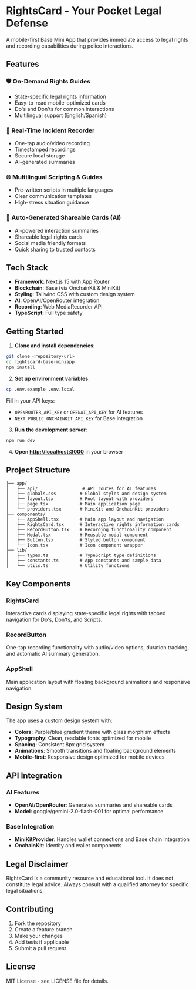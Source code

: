 # RightsCard - Your Pocket Legal Defense

A mobile-first Base Mini App that provides immediate access to legal rights and recording capabilities during police interactions.

## Features

### 🛡️ On-Demand Rights Guides
- State-specific legal rights information
- Easy-to-read mobile-optimized cards
- Do's and Don'ts for common interactions
- Multilingual support (English/Spanish)

### 🎥 Real-Time Incident Recorder
- One-tap audio/video recording
- Timestamped recordings
- Secure local storage
- AI-generated summaries

### 🌐 Multilingual Scripting & Guides
- Pre-written scripts in multiple languages
- Clear communication templates
- High-stress situation guidance

### 🤖 Auto-Generated Shareable Cards (AI)
- AI-powered interaction summaries
- Shareable legal rights cards
- Social media friendly formats
- Quick sharing to trusted contacts

## Tech Stack

- **Framework**: Next.js 15 with App Router
- **Blockchain**: Base (via OnchainKit & MiniKit)
- **Styling**: Tailwind CSS with custom design system
- **AI**: OpenAI/OpenRouter integration
- **Recording**: Web MediaRecorder API
- **TypeScript**: Full type safety

## Getting Started

1. **Clone and install dependencies**:
```bash
git clone <repository-url>
cd rightscard-base-miniapp
npm install
```

2. **Set up environment variables**:
```bash
cp .env.example .env.local
```

Fill in your API keys:
- `OPENROUTER_API_KEY` or `OPENAI_API_KEY` for AI features
- `NEXT_PUBLIC_ONCHAINKIT_API_KEY` for Base integration

3. **Run the development server**:
```bash
npm run dev
```

4. **Open [http://localhost:3000](http://localhost:3000)** in your browser

## Project Structure

```
├── app/
│   ├── api/                 # API routes for AI features
│   ├── globals.css         # Global styles and design system
│   ├── layout.tsx          # Root layout with providers
│   ├── page.tsx            # Main application page
│   └── providers.tsx       # MiniKit and OnchainKit providers
├── components/
│   ├── AppShell.tsx        # Main app layout and navigation
│   ├── RightsCard.tsx      # Interactive rights information cards
│   ├── RecordButton.tsx    # Recording functionality component
│   ├── Modal.tsx           # Reusable modal component
│   ├── Button.tsx          # Styled button component
│   └── Icon.tsx            # Icon component wrapper
├── lib/
│   ├── types.ts            # TypeScript type definitions
│   ├── constants.ts        # App constants and sample data
│   └── utils.ts            # Utility functions
```

## Key Components

### RightsCard
Interactive cards displaying state-specific legal rights with tabbed navigation for Do's, Don'ts, and Scripts.

### RecordButton
One-tap recording functionality with audio/video options, duration tracking, and automatic AI summary generation.

### AppShell
Main application layout with floating background animations and responsive navigation.

## Design System

The app uses a custom design system with:
- **Colors**: Purple/blue gradient theme with glass morphism effects
- **Typography**: Clean, readable fonts optimized for mobile
- **Spacing**: Consistent 8px grid system
- **Animations**: Smooth transitions and floating background elements
- **Mobile-first**: Responsive design optimized for mobile devices

## API Integration

### AI Features
- **OpenAI/OpenRouter**: Generates summaries and shareable cards
- **Model**: google/gemini-2.0-flash-001 for optimal performance

### Base Integration
- **MiniKitProvider**: Handles wallet connections and Base chain integration
- **OnchainKit**: Identity and wallet components

## Legal Disclaimer

RightsCard is a community resource and educational tool. It does not constitute legal advice. Always consult with a qualified attorney for specific legal situations.

## Contributing

1. Fork the repository
2. Create a feature branch
3. Make your changes
4. Add tests if applicable
5. Submit a pull request

## License

MIT License - see LICENSE file for details.
